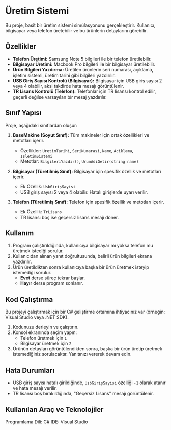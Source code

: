 # Üretim Sistemi

Bu proje, basit bir üretim sistemi simülasyonunu gerçekleştirir. Kullanıcı, bilgisayar veya telefon üretebilir ve bu ürünlerin detaylarını görebilir. 

## Özellikler

- **Telefon Üretimi:** Samsung Note 5 bilgileri ile bir telefon üretilebilir.
- **Bilgisayar Üretimi:** Macbook Pro bilgileri ile bir bilgisayar üretilebilir.
- **Ürün Bilgileri Yazdırma:** Üretilen ürünlerin seri numarası, açıklama, işletim sistemi, üretim tarihi gibi bilgileri yazdırılır.
- **USB Giriş Sayısı Kontrolü (Bilgisayar):** Bilgisayar için USB giriş sayısı 2 veya 4 olabilir, aksi takdirde hata mesajı görüntülenir.
- **TR Lisans Kontrolü (Telefon):** Telefonlar için TR lisansı kontrol edilir, geçerli değilse varsayılan bir mesaj yazdırılır.

## Sınıf Yapısı

Proje, aşağıdaki sınıflardan oluşur:

1. **BaseMakine (Soyut Sınıf):** Tüm makineler için ortak özellikleri ve metotları içerir.
    - Özellikler: `UretimTarihi`, `SeriNumarasi`, `Name`, `Aciklama`, `IsletimSistemi`
    - Metotlar: `BilgileriYazdir()`, `UrunAdiGetir(string name)`

2. **Bilgisayar (Türetilmiş Sınıf):** Bilgisayar için spesifik özellik ve metotları içerir.
    - Ek Özellik: `UsbGirişSayisi`
    - USB giriş sayısı 2 veya 4 olabilir. Hatalı girişlerde uyarı verilir.

3. **Telefon (Türetilmiş Sınıf):** Telefon için spesifik özellik ve metotları içerir.
    - Ek Özellik: `TrLisans`
    - TR lisansı boş ise geçersiz lisans mesajı döner.

## Kullanım

1. Program çalıştırıldığında, kullanıcıya bilgisayar mı yoksa telefon mu üretmek istediği sorulur.
2. Kullanıcıdan alınan yanıt doğrultusunda, belirli ürün bilgileri ekrana yazdırılır.
3. Ürün üretildikten sonra kullanıcıya başka bir ürün üretmek isteyip istemediği sorulur. 
    - **Evet** derse süreç tekrar başlar.
    - **Hayır** derse program sonlanır.

## Kod Çalıştırma

Bu projeyi çalıştırmak için bir C# geliştirme ortamına ihtiyacınız var (örneğin: Visual Studio veya .NET SDK).

1. Kodunuzu derleyin ve çalıştırın.
2. Konsol ekranında seçim yapın:
   - Telefon üretmek için `1`
   - Bilgisayar üretmek için `2`
3. Ürünün detayları görüntülendikten sonra, başka bir ürün üretip üretmek istemediğiniz sorulacaktır. Yanıtınızı vererek devam edin.

## Hata Durumları

- USB giriş sayısı hatalı girildiğinde, `UsbGirişSayisi` özelliği `-1` olarak atanır ve hata mesajı verilir.
- TR lisansı boş bırakıldığında, "Geçersiz Lisans" mesajı görüntülenir.

## Kullanılan Araç ve Teknolojiler
Programlama Dili: C# IDE: Visual Studio

